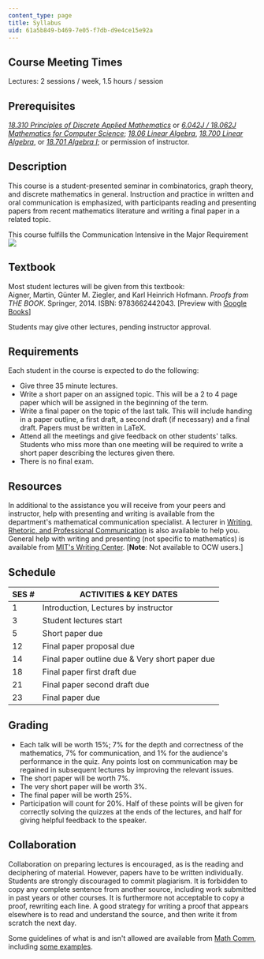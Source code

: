 ```yaml
---
content_type: page
title: Syllabus
uid: 61a5b849-b469-7e05-f7db-d9e4ce15e92a
---
```


Course Meeting Times
--------------------

Lectures: 2 sessions / week, 1.5 hours / session

Prerequisites
-------------

[_18.310 Principles of Discrete Applied Mathematics_](/courses/18-310-principles-of-discrete-applied-mathematics-fall-2013) or [_6.042J / 18.062J Mathematics for Computer Science_](/courses/6-042j-mathematics-for-computer-science-fall-2010); [_18.06 Linear Algebra_](/courses/18-06-linear-algebra-spring-2010), [_18.700 Linear Algebra_](/courses/18-700-linear-algebra-fall-2013), or [_18.701 Algebra I_](/courses/18-701-algebra-i-fall-2010); or permission of instructor.

Description
-----------

This course is a student-presented seminar in combinatorics, graph theory, and discrete mathematics in general. Instruction and practice in written and oral communication is emphasized, with participants reading and presenting papers from recent mathematics literature and writing a final paper in a related topic.

This course fulfills the Communication Intensive in the Major Requirement ![](/images/educator/icon-question-cim.png)

Textbook
--------

Most student lectures will be given from this textbook:  
Aigner, Martin, Günter M. Ziegler, and Karl Heinrich Hofmann. _Proofs from THE BOOK_. Springer, 2014. ISBN: 9783662442043. \[Preview with [Google Books](http://books.google.com/books?id=2iI9BAAAQBAJ&printsec=frontcover)\]

Students may give other lectures, pending instructor approval.

Requirements
------------

Each student in the course is expected to do the following:

*   Give three 35 minute lectures.
*   Write a short paper on an assigned topic. This will be a 2 to 4 page paper which will be assigned in the beginning of the term.
*   Write a final paper on the topic of the last talk. This will include handing in a paper outline, a first draft, a second draft (if necessary) and a final draft. Papers must be written in LaTeX.
*   Attend all the meetings and give feedback on other students' talks. Students who miss more than one meeting will be required to write a short paper describing the lectures given there.
*   There is no final exam.

Resources
---------

In additional to the assistance you will receive from your peers and instructor, help with presenting and writing is available from the department's mathematical communication specialist. A lecturer in [Writing, Rhetoric, and Professional Communication](http://cmsw.mit.edu/education/writing-rhetoric-professional-communication/) is also available to help you. General help with writing and presenting (not specific to mathematics) is available from [MIT's Writing Center](http://cmsw.mit.edu/writing-and-communication-center/). \[**Note**: Not available to OCW users.\]

Schedule
--------

| SES # | ACTIVITIES & KEY DATES |
| --- | --- |
| 1 | Introduction, Lectures by instructor |
| 3 | Student lectures start |
| 5 | Short paper due |
| 12 | Final paper proposal due |
| 14 | Final paper outline due & Very short paper due |
| 18 | Final paper first draft due |
| 21 | Final paper second draft due |
| 23 | Final paper due 

Grading
-------

*   Each talk will be worth 15%; 7% for the depth and correctness of the mathematics, 7% for communication, and 1% for the audience's performance in the quiz. Any points lost on communication may be regained in subsequent lectures by improving the relevant issues.
*   The short paper will be worth 7%.
*   The very short paper will be worth 3%.
*   The final paper will be worth 25%.
*   Participation will count for 20%. Half of these points will be given for correctly solving the quizzes at the ends of the lectures, and half for giving helpful feedback to the speaker.

Collaboration
-------------

Collaboration on preparing lectures is encouraged, as is the reading and deciphering of material. However, papers have to be written individually. Students are strongly discouraged to commit plagiarism. It is forbidden to copy any complete sentence from another source, including work submitted in past years or other courses. It is furthermore not acceptable to copy a proof, rewriting each line. A good strategy for writing a proof that appears elsewhere is to read and understand the source, and then write it from scratch the next day.

Some guidelines of what is and isn't allowed are available from [Math Comm](http://mathcomm.org/general-principles-of-communicating-math/use-of-sources/), including [some examples](http://mathcomm.org/folder/math-supplement-for-academic-integrity-handbook/).